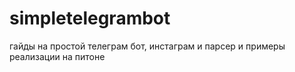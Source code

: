 # simpletelegrambot
гайды на простой телеграм бот, инстаграм и парсер и примеры реализации на питоне
